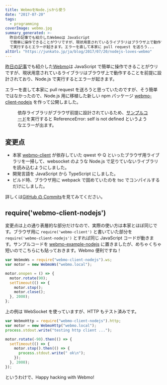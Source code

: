 ```yaml
---
title: WebmoをNode.jsから使う
date: "2017-07-20"
tags:
  - programming
coverImage: webmo.jpg
summary_generated: >-
  昨日の記事でも紹介したWebmoは JavaScript
  で簡単に操作できることがウリですが、現状用意されているライブラリはブラウザ上で動作することを前提に設計されており、Node.js
  で実行するとエラーが起きます。エラーを直して本家に pull request を送ろう...
altUrl: "https://junkato.jp/ja/blog/2017/07/20/nodejs-loves-webmo"
---
```


[昨日の記事](/ja/posts/2017-07-19-webmo)でも紹介した[Webmo](http://webmo.io/)は JavaScript で簡単に操作できることがウリですが、現状用意されているライブラリはブラウザ上で動作することを前提に設計されており、Node.js で実行するとエラーが起きます。

エラーを直して本家に pull request を送ろうと思っていたのですが、そう簡単ではなかったので、Node.js 用に移植した新しい npm パッケージ [webmo-client-nodejs](https://www.npmjs.com/package/webmo-client-nodejs) を作って公開しました。

<figure className="center"><a href="/images/webmo-client-error.png"><img src="/images/webmo-client-error.png" alt="" /></a><figcaption>依存ライブラリがブラウザ前提に設計されているため、<a href="https://github.com/arcatdmz/webmo-example-nodejs/blob/master/index.orig.js">サンプルコード</a>を実行すると  
ReferenceError: self is not defined というようなエラーが出ます。</figcaption></figure>

## 変更点

- 本家 [webmo-client](https://github.com/cidreixd/webmo-library-javascript) が依存していた qwest や Q といったブラウザ用ライブラリを一掃して、websocket のような Node.js で足りていないライブラリを読み込むようにしました。
- 開発言語を JavaScript から TypeScript にしました。
- ビルド時、ブラウザ用に webpack で固めていたのを tsc でコンパイルするだけにしました。

詳しくは[GitHub の Commits](https://github.com/arcatdmz/webmo-library-nodejs/commits/master)を見てみてください。

## require('webmo-client-nodejs')

変更点は上の通り表層的な部分だけなので、実際の使い方は本家とほぼ同じです。ブラウザ用に `require('webmo-client')` と書いていた部分を `require('webmo-client-nodejs')` とすれば同じ JavaScript コードが動きます。サンプルコードを [webmo-example-nodejs](https://github.com/arcatdmz/webmo-example-nodejs) に置きましたが、めちゃくちゃ短いのでこちらにも貼っておきます。Webmo 便利ですね！

```javascript
var WebmoWs = require("webmo-client-nodejs").ws;
var motor = new WebmoWs("webmo.local");

motor.onopen = () => {
  motor.rotate(90);
  setTimeout(() => {
    motor.stop();
    motor.close();
  }, 2000);
};
```

上の例は WebSocket を使っていますが、HTTP もテスト済みです。

```javascript
var WebmoHttp = require("webmo-client-nodejs").http;
var motor = new WebmoHttp("webmo.local");
process.stdout.write("testing http client ...");

motor.rotate(-90).then(() => {
  setTimeout(() => {
    motor.stop().then(() => {
      process.stdout.write(" ok\n");
    });
  }, 2000);
});
```

というわけで、Happy hacking with Webmo!
